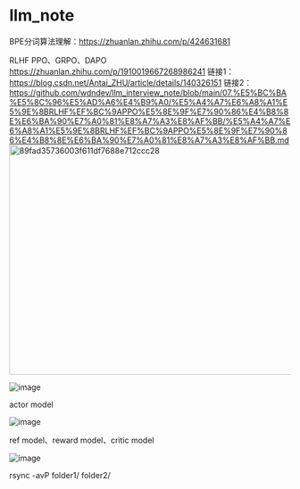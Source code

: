 # llm_note
BPE分词算法理解：https://zhuanlan.zhihu.com/p/424631681




RLHF  PPO、GRPO、DAPO
https://zhuanlan.zhihu.com/p/1910019667268986241
链接1：https://blog.csdn.net/Antai_ZHU/article/details/140326151
链接2：https://github.com/wdndev/llm_interview_note/blob/main/07.%E5%BC%BA%E5%8C%96%E5%AD%A6%E4%B9%A0/%E5%A4%A7%E6%A8%A1%E5%9E%8BRLHF%EF%BC%9APPO%E5%8E%9F%E7%90%86%E4%B8%8E%E6%BA%90%E7%A0%81%E8%A7%A3%E8%AF%BB/%E5%A4%A7%E6%A8%A1%E5%9E%8BRLHF%EF%BC%9APPO%E5%8E%9F%E7%90%86%E4%B8%8E%E6%BA%90%E7%A0%81%E8%A7%A3%E8%AF%BB.md
<img width="1174" height="412" alt="89fad35736003f611df7688e712ccc28" src="https://github.com/user-attachments/assets/f513a2a1-c410-4a2e-a1f4-634ae7be692a" />


![image](https://github.com/user-attachments/assets/5f687d95-114f-4655-aceb-83946eabd451)




actor model

![image](https://github.com/user-attachments/assets/c9511d6a-182a-4de5-869f-84e658fc5960)

ref model、reward model、critic model

![image](https://github.com/user-attachments/assets/78861185-50ca-4baa-8bc3-0205eb9c7f9d)



rsync -avP folder1/ folder2/
